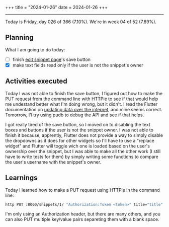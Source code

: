 +++
title = "2024-01-26"
date = 2024-01-26
+++

---

Today is Friday, day 026 of 366 (7.10%). We're in week 04 of 52 (7.69%).

## Planning

What I am going to do today:

- [ ] finish [edit snippet page](https://github.com/OmnicodeSolutions/luisa_drf_flutter_client/blob/main/lib/edit_snippet.dart)'s save button
- [x] make text fields read only if the user is not the snippet's owner

## Activities executed

Today I was not able to finish the save button, I figured out how to make the PUT request from the command line with HTTPie to see if that would help me undestand better what I'm doing wrong, but it didn't. I read the Flutter documentation on [updating data over the internet](https://docs.flutter.dev/cookbook/networking/update-data), and mine seems correct. Tomorrow, I'l try using pudb to debug the API and see if that helps.

I got really tired of the save button, so I moved on to disabling the text boxes and buttons if the user is not the snippet owner. I was not able to finish it because, apprently, Flutter does not provide a way to simply disable the dropdowns as it does for other widgets so I'll have to use a "replace widget" and Flutter will toggle wich one is loaded based on the user's ownership over the snippet, but I was able to make all the other work (I still have to write tests for them) by simply writing some functions to compare the user's username with the snippet's owner.

## Learnings

Today I learned how to make a PUT request using HTTPie in the command line:

```bash
http PUT :8000/snippets/1/ "Authorization:Token <token>" title="title"
```

I'm only using an Authorization header, but there are many others, and you can also PUT multiple key/value pairs separeting them with a blank space.
